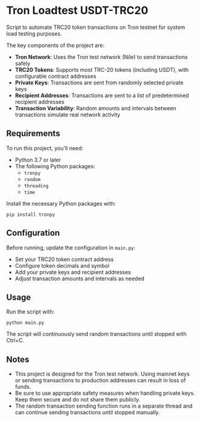 # Tron Loadtest USDT-TRC20
Script to automate TRC20 token transactions on Tron testnet for system load testing purposes.

The key components of the project are:

- **Tron Network**: Uses the Tron test network (Nile) to send transactions safely
- **TRC20 Tokens**: Supports most TRC-20 tokens (including USDT), with configurable contract addresses
- **Private Keys**: Transactions are sent from randomly selected private keys
- **Recipient Addresses**: Transactions are sent to a list of predetermined recipient addresses
- **Transaction Variability**: Random amounts and intervals between transactions simulate real network activity

## Requirements

To run this project, you'll need:

- Python 3.7 or later
- The following Python packages:
  - `tronpy`
  - `random`
  - `threading`
  - `time`

Install the necessary Python packages with:

`pip install tronpy`

## Configuration

Before running, update the configuration in `main.py`:

- Set your TRC20 token contract address
- Configure token decimals and symbol
- Add your private keys and recipient addresses
- Adjust transaction amounts and intervals as needed

## Usage

Run the script with:

`python main.py`

The script will continuously send random transactions until stopped with Ctrl+C.

## Notes

- This project is designed for the Tron test network. Using mainnet keys or sending transactions to production addresses can result in loss of funds.
- Be sure to use appropriate safety measures when handling private keys. Keep them secure and do not share them publicly.
- The random transaction sending function runs in a separate thread and can continue sending transactions until stopped manually.

